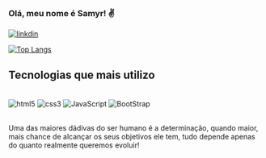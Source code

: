 ### Olá, meu nome é Samyr! ✌️

[![linkdin](https://img.shields.io/badge/LinkedIn-0077B5?style=for-the-badge&logo=linkedin&logoColor=white)](https://www.linkedin.com/in/samyr-uchoa-salem/)

[![Top Langs](https://github-readme-stats.vercel.app/api/top-langs/?username=SamyrUSalem)](https://github.com/anuraghazra/github-readme-stats)

## Tecnologias que mais utilizo

<div style="display: inline_block"><br>

<img align="center" src="https://img.shields.io/badge/HTML5-E34F26?style=for-the-badge&logo=html5&logoColor=white" alt="html5">
<img align="center" src="https://img.shields.io/badge/CSS3-1572B6?style=for-the-badge&logo=css3&logoColor=white" alt="css3">
<img align="center" src="https://img.shields.io/badge/JavaScript-323330?style=for-the-badge&logo=javascript&logoColor=F7DF1E" alt="JavaScript">
<img align="center" src="https://img.shields.io/badge/Bootstrap-563D7C?style=for-the-badge&logo=bootstrap&logoColor=white" alt="BootStrap">

</div><br>

Uma das maiores dádivas do ser humano é a determinação, quando maior, mais chance de alcançar os seus objetivos ele tem, tudo depende apenas do quanto realmente queremos evoluir!
